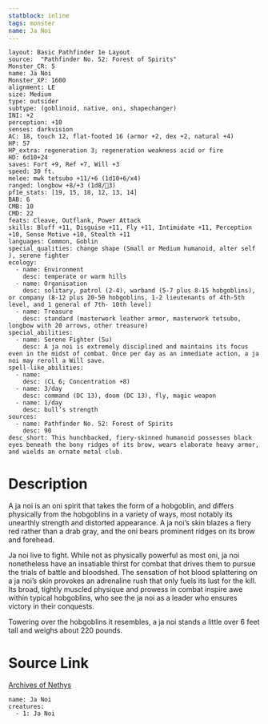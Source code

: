 ```yaml
---
statblock: inline
tags: monster
name: Ja Noi
---
```

```statblock
layout: Basic Pathfinder 1e Layout
source:  "Pathfinder No. 52: Forest of Spirits"
Monster_CR: 5
name: Ja Noi
Monster_XP: 1600
alignment: LE
size: Medium
type: outsider
subtype: (goblinoid, native, oni, shapechanger)
INI: +2
perception: +10
senses: darkvision
AC: 18, touch 12, flat-footed 16 (armor +2, dex +2, natural +4)
HP: 57
HP_extra: regeneration 3; regeneration weakness acid or fire
HD: 6d10+24
saves: Fort +9, Ref +7, Will +3
speed: 30 ft.
melee: mwk tetsubo +11/+6 (1d10+6/x4)
ranged: longbow +8/+3 (1d8/3)
pf1e_stats: [19, 15, 18, 12, 13, 14]
BAB: 6
CMB: 10
CMD: 22
feats: Cleave, Outflank, Power Attack
skills: Bluff +11, Disguise +11, Fly +11, Intimidate +11, Perception +10, Sense Motive +10, Stealth +11
languages: Common, Goblin
special_qualities: change shape (Small or Medium humanoid, alter self ), serene fighter
ecology:
  - name: Environment
    desc: temperate or warm hills
  - name: Organisation
    desc: solitary, patrol (2-4), warband (5-7 plus 8-15 hobgoblins), or company (8-12 plus 20-50 hobgoblins, 1-2 lieutenants of 4th-5th level, and 1 general of 7th- 10th level)
  - name: Treasure
    desc: standard (masterwork leather armor, masterwork tetsubo, longbow with 20 arrows, other treasure)
special_abilities:
  - name: Serene Fighter (Su)
    desc: A ja noi is extremely disciplined and maintains its focus even in the midst of combat. Once per day as an immediate action, a ja noi may reroll a Will save.
spell-like_abilities:
  - name:
    desc: (CL 6; Concentration +8)
  - name: 3/day
    desc: command (DC 13), doom (DC 13), fly, magic weapon
  - name: 1/day
    desc: bull’s strength
sources:
  - name: Pathfinder No. 52: Forest of Spirits
    desc: 90
desc_short: This hunchbacked, fiery-skinned humanoid possesses black eyes beneath the bony ridges of its brow, wears elaborate heavy armor, and wields an ornate metal club.
```
# Description
A ja noi is an oni spirit that takes the form of a hobgoblin, and differs physically from the hobgoblins in a variety of ways, most notably its unearthly strength and distorted appearance. A ja noi’s skin blazes a fiery red rather than a drab gray, and the oni bears prominent ridges on its brow and forehead.

Ja noi live to fight. While not as physically powerful as most oni, ja noi nonetheless have an insatiable thirst for combat that drives them to pursue the trials of battle and bloodshed. The sensation of hot blood splattering on a ja noi’s skin provokes an adrenaline rush that only fuels its lust for the kill. Its broad, tightly muscled physique and prowess in combat inspire awe within typical hobgoblins, who see the ja noi as a leader who ensures victory in their conquests.

Towering over the hobgoblins it resembles, a ja noi stands a little over 6 feet tall and weighs about 220 pounds.
# Source Link
[Archives of Nethys](https://aonprd.com/MonsterDisplay.aspx?ItemName=Ja%20Noi)
```encounter-table
name: Ja Noi
creatures:
  - 1: Ja Noi
```
